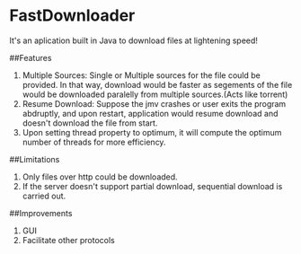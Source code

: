 # FastDownloader
It's an aplication built in Java to download files at lightening speed!

##Features
1. Multiple Sources: Single or Multiple sources for the file could be provided. In that way, download would be faster as segements of the file would be downloaded paralelly from multiple sources.(Acts like torrent)
2. Resume Download: Suppose the jmv crashes or user exits the program abdruptly, and upon restart, application would resume  download and doesn't download the file from start.
3. Upon setting thread property to optimum, it will compute the optimum number of threads for more efficiency.

##Limitations
1. Only files over http could be downloaded.
2. If the server doesn't support partial download, sequential download is carried out.

##Improvements
1. GUI
2. Facilitate other protocols

